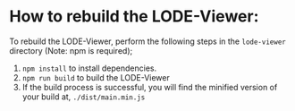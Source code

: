 # How to rebuild the LODE-Viewer:

To rebuild the LODE-Viewer, perform the following steps in the `lode-viewer` directory (Note: npm is required);
1. `npm install` to install dependencies.
2. `npm run build` to build the LODE-Viewer
3. If the build process is successful, you will find the minified version of your build at, `./dist/main.min.js`
